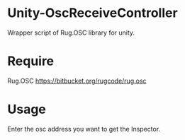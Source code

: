 # Unity-OscReceiveController
Wrapper script of Rug.OSC library for unity.

# Require
Rug.OSC
https://bitbucket.org/rugcode/rug.osc

# Usage
Enter the osc address you want to get the Inspector.
